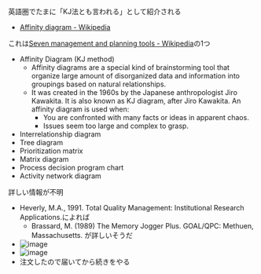 
英語圏でたまに「KJ法とも言われる」として紹介される
- [Affinity diagram - Wikipedia](https://en.wikipedia.org/wiki/Affinity_diagram)

これは[Seven management and planning tools - Wikipedia](https://en.wikipedia.org/wiki/Seven_management_and_planning_tools)の1つ

- Affinity Diagram (KJ method)
    - Affinity diagrams are a special kind of brainstorming tool that organize large amount of disorganized data and information into groupings based on natural relationships.
    - It was created in the 1960s by the Japanese anthropologist Jiro Kawakita. It is also known as KJ diagram, after Jiro Kawakita. An affinity diagram is used when:
        - You are confronted with many facts or ideas in apparent chaos.
        - Issues seem too large and complex to grasp.
- Interrelationship diagram
- Tree diagram
- Prioritization matrix
- Matrix diagram
- Process decision program chart
- Activity network diagram

詳しい情報が不明
- Heverly, M.A., 1991. Total Quality Management: Institutional Research Applications.によれば
    - Brassard, M. (1989) The Memory Jogger Plus. GOAL/QPC: Methuen, Massachusetts. が詳しいそうだ
- ![image](https://gyazo.com/27a6d04451a0a3445b950e42a60a43f8/thumb/1000)
- ![image](https://gyazo.com/b16bb33e540782d3e529ba19c318d0ab/thumb/1000)
- 注文したので届いてから続きをやる
